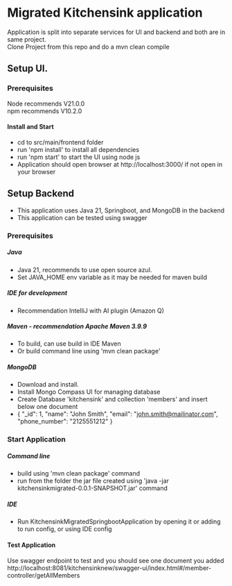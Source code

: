 # Migrated Kitchensink application
Application is split into separate services for UI and backend and both are in same project.  
Clone Project from this repo and do a mvn clean compile
## Setup UI.
### Prerequisites
Node recommends V21.0.0  
npm recommends V10.2.0 
#### Install and Start
* cd to src/main/frontend folder
* run 'npm install' to install all dependencies 
* run 'npm start' to start the UI using node js
* Application should open browser at http://localhost:3000/ if not open in your browser
## Setup Backend
* This application uses Java 21, Springboot, and MongoDB in the backend
* This application can be tested using swagger
### Prerequisites
##### Java 
* Java 21, recommends to use open source azul.
* Set JAVA_HOME env variable as it may be needed for maven build
##### IDE for development 
* Recommendation IntelliJ with AI plugin (Amazon Q)
##### Maven - recommendation Apache Maven 3.9.9
* To build, can use build in IDE Maven
* Or build command line using 'mvn clean package'
##### MongoDB
* Download and install. 
* Install Mongo Compass UI for managing database
* Create Database 'kitchensink' and collection 'members' and insert below one document 
* {
"_id": 1,
"name": "John Smith",
"email": "john.smith@mailinator.com",
"phone_number": "2125551212"
}
### Start Application
##### Command line 
* build using 'mvn clean  package' command 
* run from the folder the jar file created using 'java -jar kitchensinkmigrated-0.0.1-SNAPSHOT.jar' command
##### IDE 
* Run KitchensinkMigratedSpringbootApplication by opening it or adding to run config, or using IDE config
#### Test Application
Use swagger endpoint to test and you should see one document you added   
http://localhost:8081/kitchensinknew/swagger-ui/index.html#/member-controller/getAllMembers